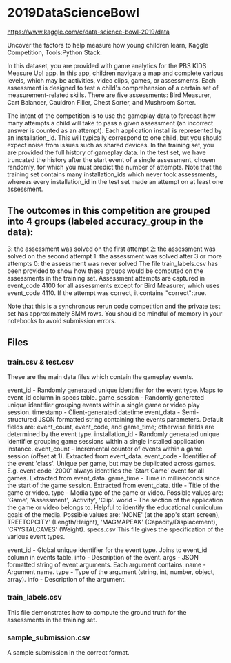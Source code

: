 # 2019DataScienceBowl

https://www.kaggle.com/c/data-science-bowl-2019/data

Uncover the factors to help measure how young children learn, Kaggle Competition, Tools:Python Stack.

In this dataset, you are provided with game analytics for the PBS KIDS Measure Up! app. In this app, children navigate a map and complete various levels, which may be activities, video clips, games, or assessments. Each assessment is designed to test a child's comprehension of a certain set of measurement-related skills. There are five assessments: Bird Measurer, Cart Balancer, Cauldron Filler, Chest Sorter, and Mushroom Sorter.

The intent of the competition is to use the gameplay data to forecast how many attempts a child will take to pass a given assessment (an incorrect answer is counted as an attempt). Each application install is represented by an installation_id. This will typically correspond to one child, but you should expect noise from issues such as shared devices. In the training set, you are provided the full history of gameplay data. In the test set, we have truncated the history after the start event of a single assessment, chosen randomly, for which you must predict the number of attempts. Note that the training set contains many installation_ids which never took assessments, whereas every installation_id in the test set made an attempt on at least one assessment.

## The outcomes in this competition are grouped into 4 groups (labeled accuracy_group in the data):

3: the assessment was solved on the first attempt
2: the assessment was solved on the second attempt
1: the assessment was solved after 3 or more attempts
0: the assessment was never solved
The file train_labels.csv has been provided to show how these groups would be computed on the assessments in the training set. Assessment attempts are captured in event_code 4100 for all assessments except for Bird Measurer, which uses event_code 4110. If the attempt was correct, it contains "correct":true.

Note that this is a synchronous rerun code competition and the private test set has approximately 8MM rows. You should be mindful of memory in your notebooks to avoid submission errors.

## Files
### train.csv & test.csv
These are the main data files which contain the gameplay events.

event_id - Randomly generated unique identifier for the event type. Maps to event_id column in specs table.
game_session - Randomly generated unique identifier grouping events within a single game or video play session.
timestamp - Client-generated datetime
event_data - Semi-structured JSON formatted string containing the events parameters. Default fields are: event_count, event_code, and game_time; otherwise fields are determined by the event type.
installation_id - Randomly generated unique identifier grouping game sessions within a single installed application instance.
event_count - Incremental counter of events within a game session (offset at 1). Extracted from event_data.
event_code - Identifier of the event 'class'. Unique per game, but may be duplicated across games. E.g. event code '2000' always identifies the 'Start Game' event for all games. Extracted from event_data.
game_time - Time in milliseconds since the start of the game session. Extracted from event_data.
title - Title of the game or video.
type - Media type of the game or video. Possible values are: 'Game', 'Assessment', 'Activity', 'Clip'.
world - The section of the application the game or video belongs to. Helpful to identify the educational curriculum goals of the media. Possible values are: 'NONE' (at the app's start screen), TREETOPCITY' (Length/Height), 'MAGMAPEAK' (Capacity/Displacement), 'CRYSTALCAVES' (Weight).
specs.csv
This file gives the specification of the various event types.

event_id - Global unique identifier for the event type. Joins to event_id column in events table.
info - Description of the event.
args - JSON formatted string of event arguments. Each argument contains:
name - Argument name.
type - Type of the argument (string, int, number, object, array).
info - Description of the argument.

### train_labels.csv
This file demonstrates how to compute the ground truth for the assessments in the training set.

### sample_submission.csv
A sample submission in the correct format.
